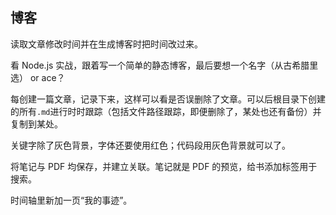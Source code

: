 ## 博客

读取文章修改时间并在生成博客时把时间改过来。

看 Node.js 实战，跟着写一个简单的静态博客，最后要想一个名字（从古希腊里选） or ace？

每创建一篇文章，记录下来，这样可以看是否误删除了文章。可以后根目录下创建的所有`.md`进行时时跟踪（包括文件路径跟踪，即便删除了，某处也还有备份）并复制到某处。

关键字除了灰色背景，字体还要使用红色；代码段用灰色背景就可以了。

将笔记与 PDF 均保存，并建立关联。笔记就是 PDF 的预览，给书添加标签用于搜索。

时间轴里新加一页“我的事迹”。

